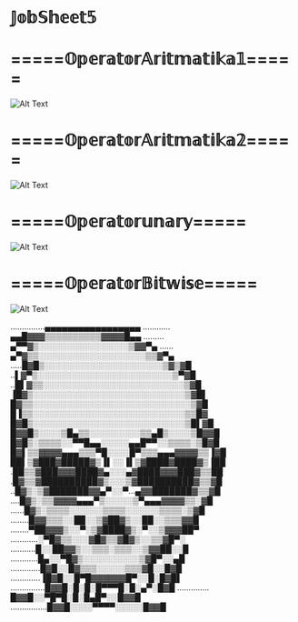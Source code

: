 # 𝕁𝕠𝕓𝕊𝕙𝕖𝕖𝕥𝟝



# =====𝕆𝕡𝕖𝕣𝕒𝕥𝕠𝕣𝔸𝕣𝕚𝕥𝕞𝕒𝕥𝕚𝕜𝕒𝟙=====
![Alt Text](https://github.com/Syihabuddinsanni/JobSheet5/blob/master/Screenshot%20(14).png)



# =====𝕆𝕡𝕖𝕣𝕒𝕥𝕠𝕣𝔸𝕣𝕚𝕥𝕞𝕒𝕥𝕚𝕜𝕒𝟚=====
![Alt Text](https://github.com/Syihabuddinsanni/JobSheet5/blob/master/Screenshot%20(13).png)



# =====𝕆𝕡𝕖𝕣𝕒𝕥𝕠𝕣𝕦𝕟𝕒𝕣𝕪=====
![Alt Text](https://github.com/Syihabuddinsanni/JobSheet5/blob/master/Screenshot%20(16).png)



# =====𝕆𝕡𝕖𝕣𝕒𝕥𝕠𝕣𝔹𝕚𝕥𝕨𝕚𝕤𝕖=====
![Alt Text](https://github.com/Syihabuddinsanni/JobSheet5/blob/master/Screenshot%20(18).png)


……………▄▄▄▄▄▄▄▄▄▄▄▄▄▄▄▄▄ …………▄▄█▓▓▓▒▒▒▒▒▒▒▒▒▒▓▓▓▓█▄▄ ………▄▀▀▓▒░░░░░░░░░░░░░░░░▒▓▓▀▄ ……▄▀▓▒▒░░░░░░░░░░░░░░░░░░░▒▒▓▀▄ …..█▓█▒░░░░░░░░░░░░░░░░░░░░░▒▓▒▓█ ..▌▓▀▒░░░░░░░░░░░░░░░░░░░░░░░░▒▀▓█ ..█▌▓▒▒░░░░░░░░░░░░░░░░░░░░░░░░░▒▓█ ▐█▓▒░░░░░░░░░░░░░░░░░░░░░░░░░░░▒▓█▌ █▓▒▒░░░░░░░░░░░░░░░░░░░░░░░░░░░░▒▓█ █▐▒▒░░░░░░░░░░░░░░░░░░░░░░░░░░░▒▒█▓ █▓█▒░░░░░░░░░░░░░░░░░░░░░░░░░░░▒█▌▓█ █▓▓█▒░░░░▒█▄▒▒░░░░░░░░░▒▒▄█▒░░░░▒█▓▓█ █▓█▒░▒▒▒▒░░▀▀█▄▄░░░░░▄▄█▀▀░░▒▒▒▒░▒█▓█ █▓▌▒▒▓▓▓▓▄▄▄▒▒▒▀█░░░░█▀▒▒▒▄▄▄▓▓▓▓▒▒▐▓█ ██▌▒▓███▓█████▓▒▐▌░░▐▌▒▓████▓████▓▒▐██ .██▒▒▓███▓▓▓████▓▄░░░▄▓████▓▓▓███▓▒▒██ .█▓▒▒▓██████████▓▒░░░▒▓██████████▓▒▒▓█ ..█▓▒░▒▓███████▓▓▄▀░░▀...▄▓▓███████▓▒▒▓█ ....█▓▒░▒▒▓▓▓▓▄▄▄▀▒░░░░░▒▀▄▄▄▓▓▓▓▒▒░▓█ ......█▓▒░▒▒▒▒░░░░░░▒▒▒▒░░░░░░▒▒▒▒░▒▓█ ........█▓▓▒▒▒░░██░░▒▓██▓▒░░██░░▒▒▒▓▓█ ........▀██▓▓▓▒░░▀░▒▓████▓▒░▀░░▒▓▓▓██▀ ............░▀█▓▒▒░░░▓█▓▒▒▓█▓▒░░▒▒▓█▀░ ...........█░░██▓▓▒░░▒▒▒░▒▒▒░░▒▓▓██░░█ ............█▄░░▀█▓▒░░░░░░░░░░▒▓█▀░░▄█ .............█▓█░░█▓▒▒▒░░░░░▒▒▒▓█░░█▓█ .............▐█▓█░░█▀█▓▓▓▓▓▓█▀░░█░█▓█▌ ...............█▓▓█░█░█░█▀▀▀█░█░▄▀░█▓█ .............. █▓▓█░░▀█▀█░█░█▄█▀░░█▓▓█ ................█▓▓█░░░░▀▀▀▀░░░░░█▓▓█


